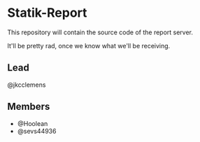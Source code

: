 Statik-Report
=============

This repository will contain the  source code of the report server.

It'll be pretty rad, once we know what we'll be receiving.

Lead
----
@jkcclemens

Members
-------
* @Hoolean
* @sevs44936
